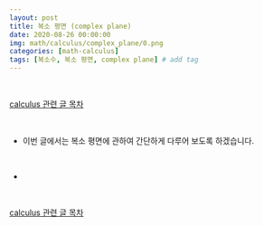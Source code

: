 ```yaml
---
layout: post
title: 복소 평면 (complex plane)
date: 2020-08-26 00:00:00
img: math/calculus/complex_plane/0.png
categories: [math-calculus] 
tags: [복소수, 복소 평면, complex plane] # add tag
---
```


<br>

[calculus 관련 글 목차](https://gaussian37.github.io/math-calculus-table/)

<br>

- 이번 글에서는 복소 평면에 관하여 간단하게 다루어 보도록 하겠습니다.

<br>

- 

<br>

[calculus 관련 글 목차](https://gaussian37.github.io/math-calculus-table/)

<br>

